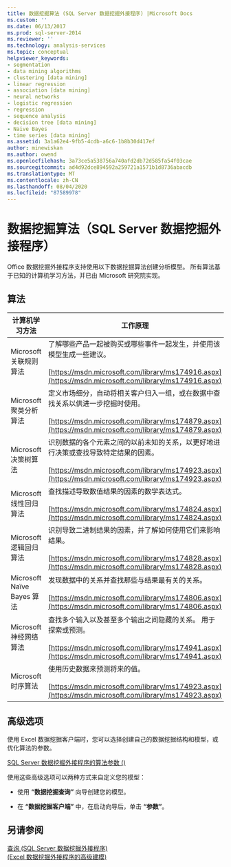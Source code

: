```yaml
---
title: 数据挖掘算法 (SQL Server 数据挖掘外接程序) |Microsoft Docs
ms.custom: ''
ms.date: 06/13/2017
ms.prod: sql-server-2014
ms.reviewer: ''
ms.technology: analysis-services
ms.topic: conceptual
helpviewer_keywords:
- segmentation
- data mining algorithms
- clustering [data mining]
- linear regression
- association [data mining]
- neural networks
- logistic regression
- regression
- sequence analysis
- decision tree [data mining]
- Naive Bayes
- time series [data mining]
ms.assetid: 3a1a62e4-9fb5-4cdb-a6c6-1b8b30d417ef
author: minewiskan
ms.author: owend
ms.openlocfilehash: 3a73ce5a538756a740afd2db72d585fa54f03cae
ms.sourcegitcommit: ad4d92dce894592a259721a1571b1d8736abacdb
ms.translationtype: MT
ms.contentlocale: zh-CN
ms.lasthandoff: 08/04/2020
ms.locfileid: "87589978"
---
```

# <a name="data-mining-algorithms-sql-server-data-mining-add-ins"></a>数据挖掘算法（SQL Server 数据挖掘外接程序）
  Office 数据挖掘外接程序支持使用以下数据挖掘算法创建分析模型。 所有算法基于已知的计算机学习方法，并已由 Microsoft 研究院实现。  
  
## <a name="algorithms"></a>算法  
  
|计算机学习方法|工作原理|  
|-----------------------------|------------------|  
|Microsoft 关联规则算法|了解哪些产品一起被购买或哪些事件一起发生，并使用该模型生成一些建议。<br /><br /> [https://msdn.microsoft.com/library/ms174916.aspx](https://msdn.microsoft.com/library/ms174916.aspx)|  
|Microsoft 聚类分析算法|定义市场细分，自动将相关客户归入一组，或在数据中查找关系以供进一步挖掘时使用。<br /><br /> [https://msdn.microsoft.com/library/ms174879.aspx](https://msdn.microsoft.com/library/ms174879.aspx)|  
|Microsoft 决策树算法|识别数据的各个元素之间的以前未知的关系，以更好地进行决策或查找导致特定结果的因素。<br /><br /> [https://msdn.microsoft.com/library/ms174923.aspx](https://msdn.microsoft.com/library/ms174923.aspx)|  
|Microsoft 线性回归算法|查找描述导致数值结果的因素的数学表达式。<br /><br /> [https://msdn.microsoft.com/library/ms174824.aspx](https://msdn.microsoft.com/library/ms174824.aspx)|  
|Microsoft 逻辑回归算法|识别导致二进制结果的因素，并了解如何使用它们来影响结果。<br /><br /> [https://msdn.microsoft.com/library/ms174828.aspx](https://msdn.microsoft.com/library/ms174828.aspx)|  
|Microsoft Naïve Bayes 算法|发现数据中的关系并查找那些与结果最有关的关系。<br /><br /> [https://msdn.microsoft.com/library/ms174806.aspx](https://msdn.microsoft.com/library/ms174806.aspx)|  
|Microsoft 神经网络算法|查找多个输入以及甚至多个输出之间隐藏的关系。 用于探索或预测。<br /><br /> [https://msdn.microsoft.com/library/ms174941.aspx](https://msdn.microsoft.com/library/ms174941.aspx)|  
|Microsoft 时序算法|使用历史数据来预测将来的值。<br /><br /> [https://msdn.microsoft.com/library/ms174923.aspx](https://msdn.microsoft.com/library/ms174923.aspx)|  
  
## <a name="advanced-options"></a>高级选项  
 使用 Excel 数据挖掘客户端时，您可以选择创建自己的数据挖掘结构和模型，或优化算法的参数。  
  
 [SQL Server 数据挖掘外接程序的算法参数 &#40;&#41;](algorithm-parameters-sql-server-data-mining-add-ins.md)  
  
 使用这些高级选项可以两种方式来自定义您的模型：  
  
-   使用 **“数据挖掘查询”** 向导创建您的模型。  
  
-   在 **“数据挖掘客户端”** 中，在启动向导后，单击 **“参数”**。  
  
## <a name="see-also"></a>另请参阅  
 [查询 &#40;SQL Server 数据挖掘外接程序&#41;](query-sql-server-data-mining-add-ins.md)   
 [&#40;Excel 数据挖掘外接程序的高级建模&#41;](advanced-modeling-data-mining-add-ins-for-excel.md)  
  
  
